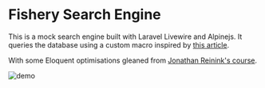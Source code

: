 # Fishery Search Engine

This is a mock search engine built with Laravel Livewire and Alpinejs.
It queries the database using a custom macro inspired by [this article](https://freek.dev/1182-searching-models-using-a-where-like-query-in-laravel).

With some Eloquent optimisations gleaned from [Jonathan Reinink's course](https://eloquent-course.reinink.ca/).

![demo]('https://imgur.com/lFhN3cd.gif')
